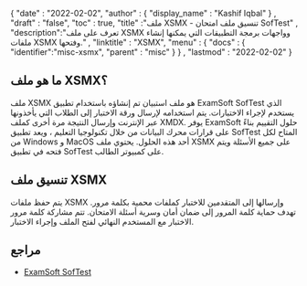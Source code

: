 {
  "date" : "2022-02-02",
  "author" : {
    "display_name" : "Kashif Iqbal"
} ,
  "draft" : "false",
  "toc" : true,
  "title" :"ملف XSMX - تنسيق ملف امتحان SofTest" ,
  "description":"تعرف على ملف XSMX وواجهات برمجة التطبيقات التي يمكنها إنشاء ملفات XSMX وفتحها." ,
  "linktitle" : "XSMX",
  "menu" : {
    "docs" : {
      "identifier":"misc-xsmx",
      "parent" : "misc"
}
} ,
  "lastmod" : "2022-02-02"
}

## ما هو ملف XSMX؟

ملف XSMX هو ملف استبيان تم إنشاؤه باستخدام تطبيق ExamSoft SofTest الذي يستخدم لإجراء الاختبارات. يتم استخدامه لإرسال ورقة الاختبار إلى الطلاب التي يأخذونها عبر الإنترنت وإرسال النتيجة مرة أخرى كملف XMDX. يوفر ExamSoft حلول التقييم بناءً على قرارات محرك البيانات من خلال تكنولوجيا التعليم ، ويعد تطبيق SofTest المتاح لكل من Windows و MacOS أحد هذه الحلول. يحتوي ملف XSMX على جميع الأسئلة ويتم فتحه في تطبيق SofTest على كمبيوتر الطالب.

## تنسيق ملف XSMX

يتم حفظ ملفات XSMX وإرسالها إلى المتقدمين للاختبار كملفات محمية بكلمة مرور. تهدف حماية كلمة المرور إلى ضمان أمان وسرية أسئلة الامتحان. تتم مشاركة كلمة مرور الاختبار مع المستخدم النهائي لفتح الملف وإجراء الاختبار.

## مراجع

* [ExamSoft SofTest](https://examsoft.com/about-examsoft/)

